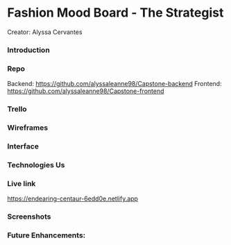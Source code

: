 # Fashion Mood Board - The Strategist 
Creator: Alyssa Cervantes

### Introduction

### Repo 
Backend: https://github.com/alyssaleanne98/Capstone-backend
Frontend: https://github.com/alyssaleanne98/Capstone-frontend 

### Trello 


### Wireframes



### Interface

### Technologies Us

### Live link
https://endearing-centaur-6edd0e.netlify.app


### Screenshots 


### Future Enhancements: 

